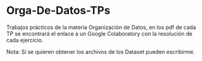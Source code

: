 # Orga-De-Datos-TPs
Trabajos prácticos de la materia Organización de Datos, en los pdf de cada TP se encontrará el enlace a un Google Colaboratory con la resolución de cada ejercicio.

Nota: Si se quieren obtener los archivos de los Dataset pueden escribirme.
